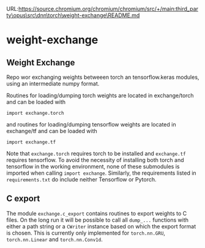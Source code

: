 URL:https://source.chromium.org/chromium/chromium/src/+/main:third_party\opus\src\dnn\torch\weight-exchange\README.md
# weight-exchange



## Weight Exchange
Repo wor exchanging weights betweeen torch an tensorflow.keras modules, using an intermediate numpy format.

Routines for loading/dumping torch weights are located in exchange/torch and can be loaded with
```
import exchange.torch
```
and routines for loading/dumping tensorflow weights are located in exchange/tf and can be loaded with
```
import exchange.tf
```

Note that `exchange.torch` requires torch to be installed and `exchange.tf` requires tensorflow. To avoid the necessity of installing both torch and tensorflow in the working environment, none of these submodules is imported when calling `import exchange`. Similarly, the requirements listed in `requirements.txt` do include neither Tensorflow or Pytorch.


## C export
The module `exchange.c_export` contains routines to export weights to C files. On the long run it will be possible to call all `dump_...` functions with either a path string or a `CWriter` instance based on which the export format is chosen. This is currently only implemented for `torch.nn.GRU`, `torch.nn.Linear` and `torch.nn.Conv1d`.